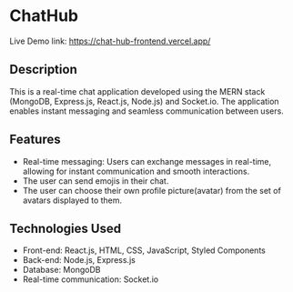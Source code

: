 # ChatHub

Live Demo link: https://chat-hub-frontend.vercel.app/

## Description

This is a real-time chat application developed using the MERN stack (MongoDB, Express.js, React.js, Node.js) and Socket.io. The application enables instant messaging and seamless communication between users.

## Features

- Real-time messaging: Users can exchange messages in real-time, allowing for instant communication and smooth interactions.
- The user can send emojis in their chat.
- The user can choose their own profile picture(avatar) from the set of avatars displayed to them.

## Technologies Used

- Front-end: React.js, HTML, CSS, JavaScript, Styled Components
- Back-end: Node.js, Express.js
- Database: MongoDB
- Real-time communication: Socket.io
